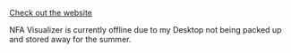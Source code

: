 [Check out the website](http://bkase.github.com/CUDA-grep/)

NFA Visualizer is currently offline due to my Desktop not being packed up and stored away for the summer.